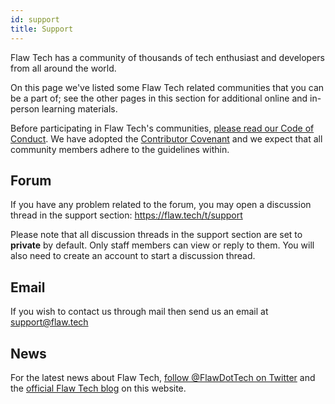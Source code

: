 ```yaml
---
id: support
title: Support
---
```


Flaw Tech has a community of thousands of tech enthusiast and developers from all around the world.

On this page we've listed some Flaw Tech related communities that you can be a part of; see the other pages in this section for additional online and in-person learning materials.

Before participating in Flaw Tech's communities, [please read our Code of Conduct](https://dev.flaw.tech/docs/flaw-tech-code-of-conduct). We have adopted the [Contributor Covenant](https://www.contributor-covenant.org/) and we expect that all community members adhere to the guidelines within.

## Forum
If you have any problem related to the forum, you may open a discussion thread in the support section: https://flaw.tech/t/support

Please note that all discussion threads in the support section are set to **private** by default. Only staff members can view or reply to them. You will also need to create an account to start a discussion thread.

## Email
If you wish to contact us through mail then send us an email at [support@flaw.tech](mailto:support@flaw.tech)

## News
For the latest news about Flaw Tech, [follow @FlawDotTech on Twitter](https://twitter.com/FlawDotTect) and the [official Flaw Tech blog](https://dev.flaw.tech/blog) on this website.

